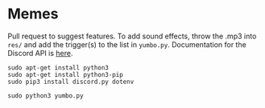 # Memes

Pull request to suggest features. To add sound effects, throw the .mp3 into `res/` and add the trigger(s) to the list in `yumbo.py`. Documentation for the Discord API is [here](https://discordpy.readthedocs.io/en/latest/api.html).

~~~~
sudo apt-get install python3
sudo apt-get install python3-pip
sudo pip3 install discord.py dotenv

sudo python3 yumbo.py
~~~~
